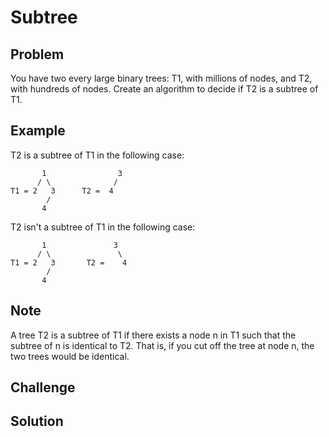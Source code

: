 Subtree
===


Problem
-------

You have two every large binary trees: T1, with millions of nodes, and T2, with hundreds of nodes. Create an algorithm to decide if T2 is a subtree of T1.

Example
-------

T2 is a subtree of T1 in the following case:

           1                3
          / \              / 
    T1 = 2   3      T2 =  4
            /
           4
       
T2 isn't a subtree of T1 in the following case:

           1               3
          / \               \
    T1 = 2   3       T2 =    4
            /
           4


Note
---------

A tree T2 is a subtree of T1 if there exists a node n in T1 such that the subtree of n is identical to T2. That is, if you cut off the tree at node n, the two trees would be identical.

Challenge
---------

Solution
--------
